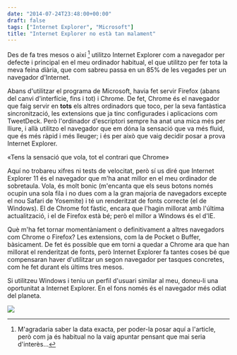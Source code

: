 ```yaml
---
date: "2014-07-24T23:48:00+00:00"
draft: false
tags: ["Internet Explorer", "Microsoft"]
title: "Internet Explorer no està tan malament"
---
```

<span class="pDropCap">D</span>es de fa tres mesos o així [^1] utilitzo Internet Explorer com a navegador per defecte i principal en el meu ordinador habitual, el que utilitzo per fer tota la meva feina diària, que com sabreu passa en un 85% de les vegades per un navegador d'Internet. 

<!-- more -->

Abans d'utilitzar el programa de Microsoft, havia fet servir Firefox (abans del canvi d'interfície, fins i tot) i Chrome. De fet, Chrome és el navegador que faig servir en **tots** els altres ordinadors que toco, per la seva fantàstica sincronització, les extensions que ja tinc configurades i aplicacions com TweetDeck. Però l'ordinador d'escriptori sempre ha anat una mica més per lliure, i allà utilitzo el navegador que em dóna la sensació que va més fluid, que és més ràpid i més lleuger; i és per això que vaig decidir posar a prova Internet Explorer.

<p class="pQuote">«Tens la sensació que vola, tot el contrari que Chrome»</p>

Aquí no trobareu xifres ni tests de velocitat, però sí us diré que Internet Explorer 11 és el navegador que m'ha anat millor en el meu ordinador de sobretaula. Vola, és molt bonic (m'encanta que els seus botons només ocupin una sola fila i no dues com a la gran majoria de navegadors excepte el nou Safari de Yosemite) i té un renderitzat de fonts correcte (el de Windows). El de Chrome fot fàstic, encara que l'hagin millorat amb l'última actualització, i el de Firefox està bé; però el millor a Windows és el d'IE.

Què m'ha fet tornar momentàniament o definitivament a altres navegadors com Chrome o Firefox? Les extensions, com la de Pocket o Buffer, bàsicament. De fet és possible que em torni a quedar a Chrome ara que han millorat el renderitzat de fonts, però Internet Explorer fa tantes coses bé que compensaran haver d'utilitzar un segon navegador per tasques concretes, com he fet durant els últims tres mesos.

Si utilitzeu Windows i teniu un perfil d'usuari similar al meu, doneu-li una oportunitat a Internet Explorer. En el fons només és el navegador <span class="pHighlight">més odiat del planeta</span>.

<img id="splash" src="https://farm6.staticflickr.com/5558/14714435846_d7f0ca63c1_h.jpg"/>

[^1]: M'agradaria saber la data exacta, per poder-la posar aquí a l'article, però com ja és habitual no la vaig apuntar pensant que mai seria d'interès...